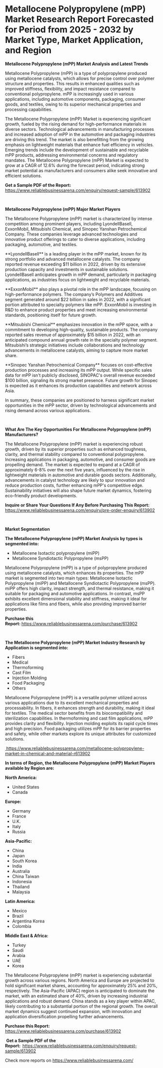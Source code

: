 <p><h1>Metallocene Polypropylene (mPP) Market Research Report Forecasted for Period from 2025 -  2032 by Market Type, Market Application, and Region</h1></p><p><strong>Metallocene Polypropylene (mPP) Market Analysis and Latest Trends</strong></p>
<p><p>Metallocene Polypropylene (mPP) is a type of polypropylene produced using metallocene catalysts, which allows for precise control over polymer structure and properties. This results in enhanced qualities such as improved stiffness, flexibility, and impact resistance compared to conventional polypropylene. mPP is increasingly used in various applications, including automotive components, packaging, consumer goods, and textiles, owing to its superior mechanical properties and processing capabilities.</p><p>The Metallocene Polypropylene (mPP) Market is experiencing significant growth, fueled by the rising demand for high-performance materials in diverse sectors. Technological advancements in manufacturing processes and increased adoption of mPP in the automotive and packaging industries are driving this trend. The market is also benefitting from the growing emphasis on lightweight materials that enhance fuel efficiency in vehicles. Emerging trends include the development of sustainable and recyclable mPP products, addressing environmental concerns and regulatory mandates. The Metallocene Polypropylene (mPP) Market is expected to grow at a CAGR of 12.6% during the forecast period, indicating strong market potential as manufacturers and consumers alike seek innovative and efficient solutions.</p></p>
<p><strong>Get a Sample PDF of the Report:&nbsp;</strong> <a href="https://www.reliablebusinessarena.com/enquiry/request-sample/613902?utm_campaign=2530&utm_medium=2&utm_source=Github&utm_content=ia&utm_term=03042025&utm_id=metallocene-polypropylene-mpp">https://www.reliablebusinessarena.com/enquiry/request-sample/613902</a></p>
<p>&nbsp;</p>
<p><strong>Metallocene Polypropylene (mPP) Major Market Players</strong></p>
<p><p>The Metallocene Polypropylene (mPP) market is characterized by intense competition among prominent players, including LyondellBasell, ExxonMobil, Mitsubishi Chemical, and Sinopec Yanshan Petrochemical Company. These companies leverage advanced technologies and innovative product offerings to cater to diverse applications, including packaging, automotive, and textiles.</p><p>**LyondellBasell** is a leading player in the mPP market, known for its strong portfolio and advanced metallocene catalysts. The company reported revenue exceeding $11 billion in 2022, driven by its extensive production capacity and investments in sustainable solutions. LyondellBasell anticipates growth in mPP demand, particularly in packaging applications, as industries focus on lightweight and recyclable materials.</p><p>**ExxonMobil** also plays a pivotal role in the mPP landscape, focusing on high-performance polymers. The company’s Polymers and Additives segment generated around $22 billion in sales in 2022, with a significant portion attributed to specialty polymers like mPP. ExxonMobil is investing in R&D to enhance product properties and meet increasing environmental standards, positioning itself for future growth.</p><p>**Mitsubishi Chemical** emphasizes innovation in the mPP space, with a commitment to developing high-quality, sustainable products. The company reported sales revenue of approximately $15 billion in 2022, with an anticipated compound annual growth rate in the specialty polymer segment. Mitsubishi’s strategic initiatives include collaborations and technology advancements in metallocene catalysts, aiming to capture more market share.</p><p>**Sinopec Yanshan Petrochemical Company** focuses on cost-effective production processes and increasing its mPP output. While specific sales data for mPP isn't publicly disclosed, SINOPAC's overall revenue exceeded $100 billion, signaling its strong market presence. Future growth for Sinopec is expected as it enhances its production capabilities and network across Asia.</p><p>In summary, these companies are positioned to harness significant market opportunities in the mPP sector, driven by technological advancements and rising demand across various applications.</p></p>
<p>&nbsp;</p>
<p><strong>What Are The Key Opportunities For Metallocene Polypropylene (mPP) Manufacturers?</strong></p>
<p><p>The Metallocene Polypropylene (mPP) market is experiencing robust growth, driven by its superior properties such as enhanced toughness, clarity, and thermal stability compared to conventional polypropylene. Increasing applications in packaging, automotive, and consumer goods are propelling demand. The market is expected to expand at a CAGR of approximately 6-8% over the next five years, influenced by the rise in lightweight materials in automotive and durable goods sectors. Additionally, advancements in catalyst technology are likely to spur innovation and reduce production costs, further enhancing mPP's competitive edge. Sustainability initiatives will also shape future market dynamics, fostering eco-friendly product developments.</p></p>
<p><strong>Inquire or Share Your Questions If Any Before Purchasing This Report:</strong> <a href="https://www.reliablebusinessarena.com/enquiry/pre-order-enquiry/613902?utm_campaign=2530&utm_medium=2&utm_source=Github&utm_content=ia&utm_term=03042025&utm_id=metallocene-polypropylene-mpp">https://www.reliablebusinessarena.com/enquiry/pre-order-enquiry/613902</a></p>
<p>&nbsp;</p>
<p><strong>Market Segmentation</strong></p>
<p><strong>The Metallocene Polypropylene (mPP) Market Analysis by types is segmented into:</strong></p>
<p><ul><li>Metallocene Isotactic polypropylene (miPP)</li><li>Metallocene Syndiotactic Polypropylene (msPP)</li></ul></p>
<p><p>Metallocene Polypropylene (mPP) is a type of polypropylene produced using metallocene catalysts, which enhances its properties. The mPP market is segmented into two main types: Metallocene Isotactic Polypropylene (miPP) and Metallocene Syndiotactic Polypropylene (msPP). miPP offers high clarity, impact strength, and thermal resistance, making it suitable for packaging and automotive applications. In contrast, msPP exhibits excellent dimensional stability and stiffness, making it ideal for applications like films and fibers, while also providing improved barrier properties.</p></p>
<p><strong>Purchase this Report:&nbsp;</strong><a href="https://www.reliablebusinessarena.com/purchase/613902?utm_campaign=2530&utm_medium=2&utm_source=Github&utm_content=ia&utm_term=03042025&utm_id=metallocene-polypropylene-mpp">https://www.reliablebusinessarena.com/purchase/613902</a></p>
<p>&nbsp;</p>
<p><strong>The Metallocene Polypropylene (mPP) Market Industry Research by Application is segmented into:</strong></p>
<p><ul><li>Fibers</li><li>Medical</li><li>Thermoforming</li><li>Cast Film</li><li>Injection Molding</li><li>Food Packaging</li><li>Others</li></ul></p>
<p><p>Metallocene Polypropylene (mPP) is a versatile polymer utilized across various applications due to its excellent mechanical properties and processability. In fibers, it enhances strength and durability, making it ideal for textiles. The medical sector benefits from its biocompatibility and sterilization capabilities. In thermoforming and cast film applications, mPP provides clarity and flexibility. Injection molding exploits its rapid cycle times and high precision. Food packaging utilizes mPP for its barrier properties and safety, while other markets explore its unique attributes for customized solutions.</p></p>
<p><a href="https://www.reliablebusinessarena.com/metallocene-polypropylene-market-in-chemical-and-material-r613902?utm_campaign=2530&utm_medium=2&utm_source=Github&utm_content=ia&utm_term=03042025&utm_id=metallocene-polypropylene-mpp">&nbsp;https://www.reliablebusinessarena.com/metallocene-polypropylene-market-in-chemical-and-material-r613902</a></p>
<p><strong>In terms of Region, the Metallocene Polypropylene (mPP) Market Players available by Region are:</strong></p>
<p>
    <p> <strong> North America: </strong>
        <ul>
            <li>United States</li>
            <li>Canada</li>
        </ul>
        </p> 
    <p> <strong> Europe: </strong>
        <ul>
            <li>Germany</li>
            <li>France</li>
            <li>U.K.</li>
            <li>Italy</li>
            <li>Russia</li>
        </ul>
        </p> 
    <p> <strong> Asia-Pacific: </strong>
        <ul>
            <li>China</li>
            <li>Japan</li>
            <li>South Korea</li>
            <li>India</li>
            <li>Australia</li>
            <li>China Taiwan</li>
            <li>Indonesia</li>
            <li>Thailand</li>
            <li>Malaysia</li>
        </ul>
        </p> 
    <p> <strong> Latin America: </strong>
        <ul>
            <li>Mexico</li>
            <li>Brazil</li>
            <li>Argentina Korea</li>
            <li>Colombia</li>
        </ul>
        </p> 
    <p> <strong> Middle East & Africa: </strong>
        <ul>
            <li>Turkey</li>
            <li>Saudi</li>
            <li>Arabia</li>
            <li>UAE</li>
            <li>Korea</li>
        </ul>
    </p>
    </p>
<p><p>The Metallocene Polypropylene (mPP) market is experiencing substantial growth across various regions. North America and Europe are projected to hold significant market shares, accounting for approximately 25% and 20%, respectively. The Asia-Pacific (APAC) region is anticipated to dominate the market, with an estimated share of 40%, driven by increasing industrial applications and robust demand. China stands as a key player within APAC, likely contributing to a substantial portion of the regional growth. The overall market dynamics suggest continued expansion, with innovation and application diversification propelling further advancements.</p></p>
<p><strong>Purchase this Report: </strong><a href="https://www.reliablebusinessarena.com/purchase/613902?utm_campaign=2530&utm_medium=2&utm_source=Github&utm_content=ia&utm_term=03042025&utm_id=metallocene-polypropylene-mpp">https://www.reliablebusinessarena.com/purchase/613902</a></p>
<p>&nbsp;<strong>Get a Sample PDF of the Report:&nbsp;&nbsp;</strong><a href="https://www.reliablebusinessarena.com/enquiry/request-sample/613902?utm_campaign=2530&utm_medium=2&utm_source=Github&utm_content=ia&utm_term=03042025&utm_id=metallocene-polypropylene-mpp">https://www.reliablebusinessarena.com/enquiry/request-sample/613902</a></p>
<p><strong></strong></p>
<p>Check more reports on <a href="https://www.reliablebusinessarena.com/?utm_campaign=2530&utm_medium=2&utm_source=Github&utm_content=ia&utm_term=03042025&utm_id=metallocene-polypropylene-mpp">https://www.reliablebusinessarena.com/</a></p>